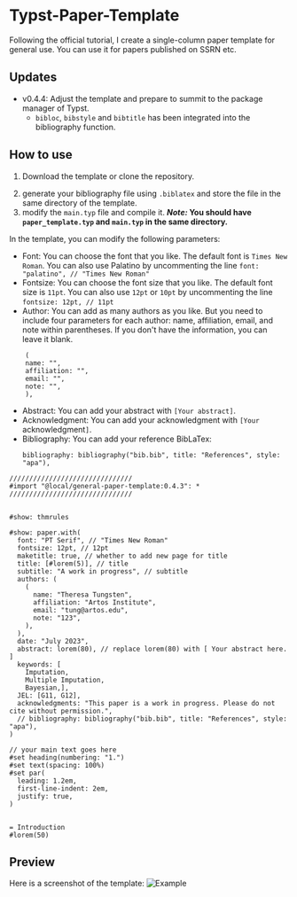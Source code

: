 # Typst-Paper-Template

Following the official tutorial, I create a single-column paper template for general use. You can use it for papers published on SSRN etc.

## Updates

* v0.4.4: Adjust the template and prepare to summit to the package manager of Typst.
  * `bibloc`, `bibstyle` and `bibtitle` has been integrated into the bibliography function.
## How to use

1. Download the template or clone the repository.
  <!-- (**If you use the latest version `v0.11.0`, you can use `typst init @preview/general-paper-template` to generate the `main.typ` template directly.**) -->
2. generate your bibliography file using `.biblatex` and store the file in the same directory of the template.
3. modify the `main.typ` file and compile it.
   ***Note:* You should have `paper_template.typ` and `main.typ` in the same directory.**

In the template, you can modify the following parameters:

* Font: You can choose the font that you like. The default font is `Times New Roman`. You can also use Palatino by uncommenting the line `font: "palatino", // "Times New Roman"`
* Fontsize: You can choose the font size that you like. The default font size is `11pt`. You can also use `12pt` or `10pt` by uncommenting the line `fontsize: 12pt, // 11pt`
* Author: You can add as many authors as you like. But you need to include four parameters for each author: name, affiliation, email, and note within parentheses. If you don't have the information, you can leave it blank.
```
    (
    name: "",
    affiliation: "",
    email: "",
    note: "",
    ),
```
* Abstract: You can add your abstract with `[Your abstract]`.
* Acknowledgment: You can add your acknowledgment with `[Your `acknowledgment`]`.
* Bibliography: You can add your reference BibLaTex:
  ```
  bibliography: bibliography("bib.bib", title: "References", style: "apa"),
  ```

```
///////////////////////////////
#import "@local/general-paper-template:0.4.3": *
///////////////////////////////


#show: thmrules

#show: paper.with(
  font: "PT Serif", // "Times New Roman"
  fontsize: 12pt, // 12pt
  maketitle: true, // whether to add new page for title
  title: [#lorem(5)], // title 
  subtitle: "A work in progress", // subtitle
  authors: (
    (
      name: "Theresa Tungsten",
      affiliation: "Artos Institute",
      email: "tung@artos.edu",
      note: "123",
    ),
  ),
  date: "July 2023",
  abstract: lorem(80), // replace lorem(80) with [ Your abstract here. ]
  keywords: [
    Imputation,
    Multiple Imputation,
    Bayesian,],
  JEL: [G11, G12],
  acknowledgments: "This paper is a work in progress. Please do not cite without permission.", 
  // bibliography: bibliography("bib.bib", title: "References", style: "apa"),
)

// your main text goes here
#set heading(numbering: "1.")
#set text(spacing: 100%)
#set par(
  leading: 1.2em,
  first-line-indent: 2em,
  justify: true,
)


= Introduction
#lorem(50)
```

## Preview

Here is a screenshot of the template:
![Example](https://minioapi.pjx.ac.cn/img1/2024/03/63ce084e2a43bc2e7e31bd79315a0fb5.png)
